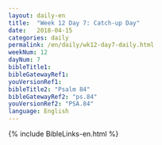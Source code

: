 ```yaml
---
layout: daily-en
title:  "Week 12 Day 7: Catch-up Day"
date:   2018-04-15
categories: daily
permalink: /en/daily/wk12-day7-daily.html
weekNum: 12
dayNum: 7
bibleTitle1: 
bibleGatewayRef1: 
youVersionRef1:
bibleTitle2: "Psalm 84"
bibleGatewayRef2: "ps.84"
youVersionRef2: "PSA.84"
language: English
---
```


{% include BibleLinks-en.html %}
